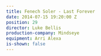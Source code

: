 ```yaml
---
title: Fenech Soler - Last Forever
date: 2014-07-15 19:20:00 Z
position: 29
director: Luke Bellis
production-company: Mindseye
equipment: Arri Alexa
is-shown: false
---
```


